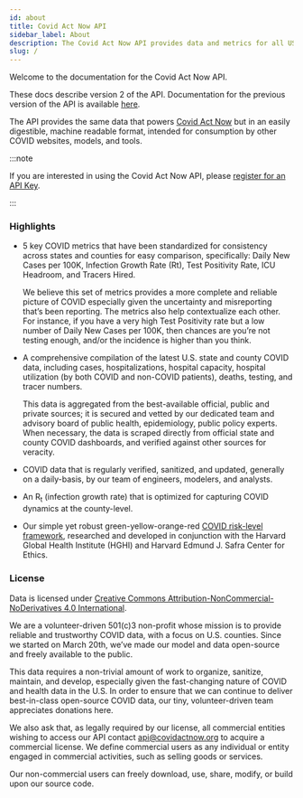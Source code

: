 ```yaml
---
id: about
title: Covid Act Now API
sidebar_label: About
description: The Covid Act Now API provides data and metrics for all US states and counties updated daily.
slug: /
---
```


Welcome to the documentation for the Covid Act Now API.

These docs describe version 2 of the API.
Documentation for the previous version of the API is available [here](https://github.com/covid-projections/covid-data-model/blob/master/api/README.V1.md).

The API provides the same data that powers [Covid Act Now](https://covidactnow.org)
but in an easily digestible, machine readable format, intended for consumption by other COVID websites, models, and tools.

:::note

If you are interested in using the Covid Act Now API, please
[register for an API Key](/access).

:::

### Highlights

- 5 key COVID metrics that have been standardized for consistency across states and counties for easy comparison, specifically: Daily New Cases per 100K, Infection Growth Rate (Rt), Test Positivity Rate, ICU Headroom, and Tracers Hired.

  We believe this set of metrics provides a more complete and reliable picture of COVID especially given the uncertainty and misreporting that’s been reporting. The metrics also help contextualize each other. For instance, if you have a very high Test Positivity rate but a low number of Daily New Cases per 100K, then chances are you’re not testing enough, and/or the incidence is higher than you think.

- A comprehensive compilation of the latest U.S. state and county COVID data, including cases, hospitalizations, hospital capacity, hospital utilization (by both COVID and non-COVID patients), deaths, testing, and tracer numbers.

  This data is aggregated from the best-available official, public and private sources; it is secured and vetted by our dedicated team and advisory board of public health, epidemiology, public policy experts. When necessary, the data is scraped directly from official state and county COVID dashboards, and verified against other sources for veracity.

- COVID data that is regularly verified, sanitized, and updated, generally on a daily-basis, by our team of engineers, modelers, and analysts.

- An R<sub>t</sub> (infection growth rate) that is optimized for capturing COVID dynamics at the county-level. <!-- Read more about how it’s calculated here. -->

- Our simple yet robust green-yellow-orange-red [COVID risk-level framework](https://globalepidemics.org/wp-content/uploads/2020/09/key_metrics_and_indicators_v5-1.pdf), researched and developed in conjunction with the Harvard Global Health Institute (HGHI) and Harvard Edmund J. Safra Center for Ethics.

### License

Data is licensed under [Creative Commons Attribution-NonCommercial-NoDerivatives 4.0 International](https://creativecommons.org/licenses/by-nc-nd/4.0/).

We are a volunteer-driven 501(c)3 non-profit whose mission is to provide reliable and trustworthy COVID data,
with a focus on U.S. counties. Since we started on March 20th, we’ve made our model and data open-source
and freely available to the public.

This data requires a non-trivial amount of work to organize, sanitize, maintain, and develop,
especially given the fast-changing nature of COVID and health data in the U.S. In order to
ensure that we can continue to deliver best-in-class open-source COVID data, our tiny,
volunteer-driven team appreciates donations here.

We also ask that, as legally required by our license, all commercial entities wishing to
access our API contact <api@covidactnow.org> to acquire a commercial license. We define
commercial users as any individual or entity engaged in commercial activities, such as selling goods or services.

Our non-commercial users can freely download, use, share, modify, or build upon our source code.
